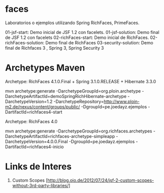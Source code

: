 faces
=====

Laboratorios o ejemplos utilizando Spring RichFaces, PrimeFaces.

01-jsf-start: Demo inicial de JSF 1.2 con facelets.
01-jsf-solution: Demo final de JSF 1.2 con facelets
02-richFaces-start: Demo inicial de RichFaces.
02-richFaces-solution: Demo final de RichFaces
03-security-solution: Demo final de Richfaces 3 , Spring 3, Spring Security 3

Archetypes Maven
================

Archetype: RichFaces 4.1.0.Final + Spring 3.1.0.RELEASE + Hibernate 3.3.0

mvn archetype:generate -DarchetypeGroupId=org.ploin.archetype -DarchetypeArtifactId=demoSpringRichHibernate-archetype -DarchetypeVersion=1.2 -DarchetypeRepository=http://www.ploin-m2.de/nexus/content/groups/public/ -DgroupId=pe.joedayz.ejemplos  -DartifactId=richfaces4-start

Archetype: RichFaces 4.0

mvn archetype:generate  -DarchetypeGroupId=org.richfaces.archetypes -DarchetypeArtifactId=richfaces-archetype-simpleapp -DarchetypeVersion=4.0.0.Final -DgroupId=pe.joedayz.ejemplos -DartifactId=richfaces4-inicio

Links de Interes
================

1. Custom Scopes [http://blog.oio.de/2012/07/24/jsf-2-custom-scopes-without-3rd-party-libraries/]
